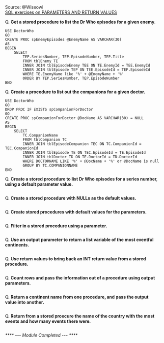 Source: @Wiseowl<br>
[SQL exercises on PARAMETERS AND RETURN VALUES](https://www.wiseowl.co.uk/sql/exercises/standard/parameters-and-return-values/)

Q. <b>Get a stored procedure to list the Dr Who episodes for a given enemy. </b><br>
```
USE DoctorWho
GO
CREATE PROC spEnemyEpisodes @EnemyName AS VARCHAR(30)
AS
BEGIN
	SELECT        
		TEP.SeriesNumber, TEP.EpisodeNumber, TEP.Title
		FROM tblEnemy TE 
		INNER JOIN tblEpisodeEnemy TEE ON TE.EnemyId = TEE.EnemyId 
		INNER JOIN tblEpisode TEP ON TEE.EpisodeId = TEP.EpisodeId
		WHERE TE.EnemyName like '%' + @EnemyName + '%'
		ORDER BY TEP.SeriesNumber, TEP.EpisodeNumber
END
```

Q. <b>Create a procedure to list out the companions for a given doctor. </b><br>
```
USE DoctorWho
GO
DROP PROC IF EXISTS spCompanionForDoctor
GO
CREATE PROC spCompanionForDoctor @DocName AS VARCHAR(30) = NULL
AS
BEGIN
	SELECT        
		TC.CompanionName
		FROM tblCompanion TC
		INNER JOIN tblEpisodeCompanion TEC ON TC.CompanionId = TEC.CompanionId 
		INNER JOIN tblEpisode TE ON TEC.EpisodeId = TE.EpisodeId 
		INNER JOIN tblDoctor TD ON TE.DoctorId = TD.DoctorId
		WHERE DOCTORNAME LIKE '%' + @DocName + '%' or @DocName is null
		GROUP BY TC.COMPANIONNAME
END
```

Q. <b> Create a stored procedure to list Dr Who episodes for a series number, using a default parameter value.</b><br>
```

```

Q. <b>Create a stored procedure with NULLs as the default values. </b><br>
```
```

Q. <b>	Create stored procedures with default values for the parameters. </b><br>
```
```

Q. <b> Filter in a stored procedure using a parameter.</b><br>
```
```

Q. <b>Use an output parameter to return a list variable of the most eventful continents. </b><br>
```
```

Q. <b>Use return values to bring back an INT return value from a stored procedure. </b><br>
```
```

Q. <b>Count rows and pass the information out of a procedure using output parameters. </b><br>
```
```

Q. <b>Return a continent name from one procedure, and pass the output value into another. </b><br>
```
```

Q. <b>Return from a stored proecure the name of the country with the most events and how many events there were. </b><br>
```
```
<i> **** --- Module Completed --- ****</i>
